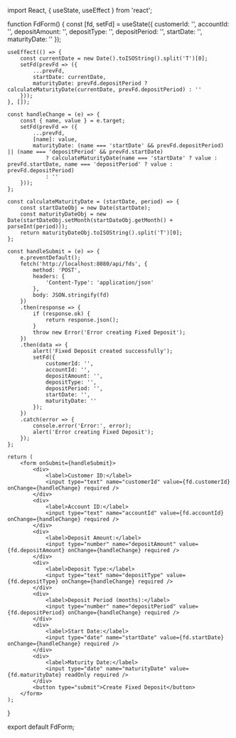 import React, { useState, useEffect } from 'react';

function FdForm() {
    const [fd, setFd] = useState({
        customerId: '',
        accountId: '',
        depositAmount: '',
        depositType: '',
        depositPeriod: '',
        startDate: '',
        maturityDate: ''
    });

    useEffect(() => {
        const currentDate = new Date().toISOString().split('T')[0];
        setFd(prevFd => ({
            ...prevFd,
            startDate: currentDate,
            maturityDate: prevFd.depositPeriod ? calculateMaturityDate(currentDate, prevFd.depositPeriod) : ''
        }));
    }, []);

    const handleChange = (e) => {
        const { name, value } = e.target;
        setFd(prevFd => ({
            ...prevFd,
            [name]: value,
            maturityDate: (name === 'startDate' && prevFd.depositPeriod) || (name === 'depositPeriod' && prevFd.startDate)
                ? calculateMaturityDate(name === 'startDate' ? value : prevFd.startDate, name === 'depositPeriod' ? value : prevFd.depositPeriod)
                : ''
        }));
    };

    const calculateMaturityDate = (startDate, period) => {
        const startDateObj = new Date(startDate);
        const maturityDateObj = new Date(startDateObj.setMonth(startDateObj.getMonth() + parseInt(period)));
        return maturityDateObj.toISOString().split('T')[0];
    };

    const handleSubmit = (e) => {
        e.preventDefault();
        fetch('http://localhost:8080/api/fds', {
            method: 'POST',
            headers: {
                'Content-Type': 'application/json'
            },
            body: JSON.stringify(fd)
        })
        .then(response => {
            if (response.ok) {
                return response.json();
            }
            throw new Error('Error creating Fixed Deposit');
        })
        .then(data => {
            alert('Fixed Deposit created successfully');
            setFd({
                customerId: '',
                accountId: '',
                depositAmount: '',
                depositType: '',
                depositPeriod: '',
                startDate: '',
                maturityDate: ''
            });
        })
        .catch(error => {
            console.error('Error:', error);
            alert('Error creating Fixed Deposit');
        });
    };

    return (
        <form onSubmit={handleSubmit}>
            <div>
                <label>Customer ID:</label>
                <input type="text" name="customerId" value={fd.customerId} onChange={handleChange} required />
            </div>
            <div>
                <label>Account ID:</label>
                <input type="text" name="accountId" value={fd.accountId} onChange={handleChange} required />
            </div>
            <div>
                <label>Deposit Amount:</label>
                <input type="number" name="depositAmount" value={fd.depositAmount} onChange={handleChange} required />
            </div>
            <div>
                <label>Deposit Type:</label>
                <input type="text" name="depositType" value={fd.depositType} onChange={handleChange} required />
            </div>
            <div>
                <label>Deposit Period (months):</label>
                <input type="number" name="depositPeriod" value={fd.depositPeriod} onChange={handleChange} required />
            </div>
            <div>
                <label>Start Date:</label>
                <input type="date" name="startDate" value={fd.startDate} onChange={handleChange} required />
            </div>
            <div>
                <label>Maturity Date:</label>
                <input type="date" name="maturityDate" value={fd.maturityDate} readOnly required />
            </div>
            <button type="submit">Create Fixed Deposit</button>
        </form>
    );
}

export default FdForm;

